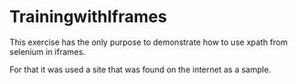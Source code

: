 # TrainingwithIframes
This exercise has the only purpose to demonstrate how to use xpath from selenium in iframes.

For that it was used a site that was found on the internet as a sample.
